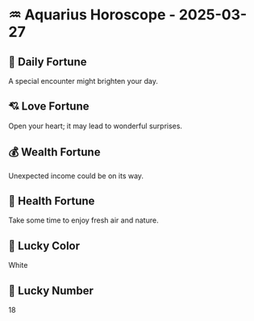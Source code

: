 # ♒ Aquarius Horoscope - 2025-03-27

## 🎯 Daily Fortune

A special encounter might brighten your day.

## 💘 Love Fortune

Open your heart; it may lead to wonderful surprises.

## 💰 Wealth Fortune

Unexpected income could be on its way.

## 🌱 Health Fortune

Take some time to enjoy fresh air and nature.

## 🎨 Lucky Color

White

## 🔢 Lucky Number

18
